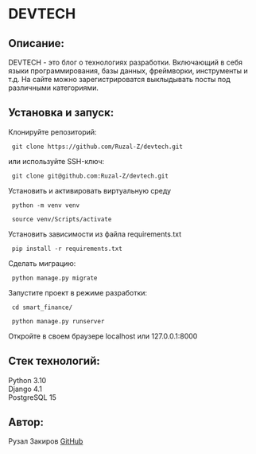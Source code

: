 # DEVTECH

## Описание:
DEVTECH - это блог о технологиях разработки. Включающий в себя языки программирования, базы данных, фреймворки, инструменты и т.д. На сайте можно зарегистрироватся выклыдывать посты под различными категориями.
## Установка и запуск:
Клонируйте репозиторий:

     git clone https://github.com/Ruzal-Z/devtech.git

или используйте SSH-ключ:

     git clone git@github.com:Ruzal-Z/devtech.git

Установить и активировать виртуальную среду

     python -m venv venv

     source venv/Scripts/activate

Установить зависимости из файла requirements.txt

     pip install -r requirements.txt

Сделать миграцию:

     python manage.py migrate

Запустите проект в режиме разработки:

     cd smart_finance/  

     python manage.py runserver

Откройте в своем браузере localhost или 127.0.0.1:8000

## Стек технологий:
Python 3.10  
Django 4.1  
PostgreSQL 15  

## Автор:
Рузал Закиров [GitHub](https://github.com/Ruzal-Z/)
